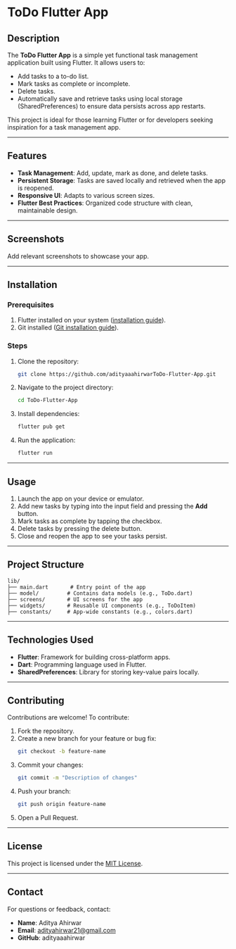 # ToDo Flutter App

## Description

The **ToDo Flutter App** is a simple yet functional task management application built using Flutter. It allows users to:

- Add tasks to a to-do list.
- Mark tasks as complete or incomplete.
- Delete tasks.
- Automatically save and retrieve tasks using local storage (SharedPreferences) to ensure data persists across app restarts.

This project is ideal for those learning Flutter or for developers seeking inspiration for a task management app.

---

## Features

- **Task Management**: Add, update, mark as done, and delete tasks.
- **Persistent Storage**: Tasks are saved locally and retrieved when the app is reopened.
- **Responsive UI**: Adapts to various screen sizes.
- **Flutter Best Practices**: Organized code structure with clean, maintainable design.

---

## Screenshots

Add relevant screenshots to showcase your app.

---

## Installation

### Prerequisites

1. Flutter installed on your system ([installation guide](https://flutter.dev/docs/get-started/install)).
2. Git installed ([Git installation guide](https://git-scm.com/book/en/v2/Getting-Started-Installing-Git)).

### Steps

1. Clone the repository:
   ```bash
   git clone https://github.com/adityaaahirwarToDo-Flutter-App.git
   ```
2. Navigate to the project directory:
   ```bash
   cd ToDo-Flutter-App
   ```
3. Install dependencies:
   ```bash
   flutter pub get
   ```
4. Run the application:
   ```bash
   flutter run
   ```

---

## Usage

1. Launch the app on your device or emulator.
2. Add new tasks by typing into the input field and pressing the **Add** button.
3. Mark tasks as complete by tapping the checkbox.
4. Delete tasks by pressing the delete button.
5. Close and reopen the app to see your tasks persist.

---

## Project Structure

```plaintext
lib/
├── main.dart       # Entry point of the app
├── model/         # Contains data models (e.g., ToDo.dart)
├── screens/       # UI screens for the app
├── widgets/       # Reusable UI components (e.g., ToDoItem)
├── constants/     # App-wide constants (e.g., colors.dart)
```

---

## Technologies Used

- **Flutter**: Framework for building cross-platform apps.
- **Dart**: Programming language used in Flutter.
- **SharedPreferences**: Library for storing key-value pairs locally.

---

## Contributing

Contributions are welcome! To contribute:

1. Fork the repository.
2. Create a new branch for your feature or bug fix:
   ```bash
   git checkout -b feature-name
   ```
3. Commit your changes:
   ```bash
   git commit -m "Description of changes"
   ```
4. Push your branch:
   ```bash
   git push origin feature-name
   ```
5. Open a Pull Request.

---

## License

This project is licensed under the [MIT License](LICENSE).

---

## Contact

For questions or feedback, contact:

- **Name**: Aditya Ahirwar
- **Email**: [adityahirwar21@gmail.com](mailto\:adityahirwar21@gmail.com)
- **GitHub**: adityaaahirwar

